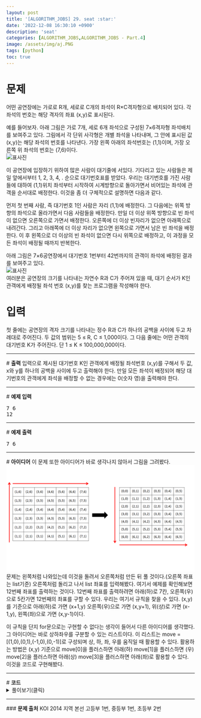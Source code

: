 ```yaml
---
layout: post
title: '[ALGORITHM_JOBS] 29. seat :star:'
date: '2022-12-08 16:30:10 +0900'
description: 'seat'
categories: [ALGORITHM_JOBS,ALGORITHM_JOBS - Part.4]
image: /assets/img/aj.PNG
tags: [python]
toc: true
---
```

# <b>문제</b>
어떤 공연장에는 가로로 R개, 세로로 C개의 좌석이 R×C격자형으로 배치되어 있다. 각 좌석의 번호는 해당 격자의 좌표 (x,y)로 표시된다.

예를 들어보자. 아래 그림은 가로 7개, 세로 6개 좌석으로 구성된 7×6격자형 좌석배치를 보여주고 있다. 그림에서 각 단위 사각형은 개별 좌석을 나타내며, 그 안에 표시된 값 (x,y)는 해당 좌석의 번호를 나타낸다. 가장 왼쪽 아래의 좌석번호는 (1,1)이며, 가장 오른쪽 위 좌석의 번호는 (7,6)이다.<br>
<img src="https://alms-problem.s3.ap-northeast-2.amazonaws.com/seat1.png" alt="표사진"><br>

이 공연장에 입장하기 위하여 많은 사람이 대기줄에 서있다. 기다리고 있는 사람들은 제일 앞에서부터 1, 2, 3, 4, . 순으로 대기번호표를 받았다. 우리는 대기번호를 가진 사람들에 대하여 (1,1)위치 좌석부터 시작하여 시계방향으로 돌아가면서 비어있는 좌석에 관객을 순서대로 배정한다. 이것을 좀 더 구체적으로 설명하면 다음과 같다.

먼저 첫 번째 사람, 즉 대기번호 1인 사람은 자리 (1,1)에 배정한다. 그 다음에는 위쪽 방향의 좌석으로 올라가면서 다음 사람들을 배정한다. 만일 더 이상 위쪽 방향으로 빈 좌석이 없으면 오른쪽으로 가면서 배정한다. 오른쪽에 더 이상 빈자리가 없으면 아래쪽으로 내려간다. 그리고 아래쪽에 더 이상 자리가 없으면 왼쪽으로 가면서 남은 빈 좌석을 배정한다. 이 후 왼쪽으로 더 이상의 빈 좌석이 없으면 다시 위쪽으로 배정하고, 이 과정을 모든 좌석이 배정될 때까지 반복한다.

아래 그림은 7×6공연장에서 대기번호 1번부터 42번까지의 관객이 좌석에 배정된 결과를 보여주고 있다.<br>
<img src="https://alms-problem.s3.ap-northeast-2.amazonaws.com/seat2.png" alt="표사진"><br>
여러분은 공연장의 크기를 나타내는 자연수 R과 C가 주어져 있을 때, 대기 순서가 K인 관객에게 배정될 좌석 번호 (x,y)를 찾는 프로그램을 작성해야 한다.
# <b>입력</b>
첫 줄에는 공연장의 격자 크기를 나타내는 정수 R과 C가 하나의 공백을 사이에 두고 차례대로 주어진다. 두 값의 범위는 5 ≤ R, C ≤ 1,000이다. 그 다음 줄에는 어떤 관객의 대기번호 K가 주어진다. 단 1 ≤ K ≤ 100,000,000이다.
<hr>
# <b>출력</b>
입력으로 제시된 대기번호 K인 관객에게 배정될 좌석번호 (x,y)를 구해서 두 값, x와 y를 하나의 공백을 사이에 두고 출력해야 한다. 만일 모든 좌석이 배정되어 해당 대기번호의 관객에게 좌석을 배정할 수 없는 경우에는 0(숫자 영)을 출력해야 한다.
<hr>
# <b>예제 입력</b><br>
<pre>
7 6
12
</pre>
<hr>
# <b>예제 출력</b><br>
<pre>
7 6
</pre>
<hr>
# <b>아이디어</b>
이 문제 또한 아이디어가 바로 생각나지 않아서 그림을 그려봤다.<br>
<span><img src="/assets/img/1/seat.png" alt="표사진"><br></span>
문제는 왼쪽처럼 나와있는데 이것을 돌려서 오른쪽처럼 만든 뒤 풀 것이다.(오른쪽 좌표는 list기준)
오른쪽처럼 돌리고 나서 list 좌표를 입력해봤다. 여기서 예제를 확인해보면 12번째 좌표를 출력하는 것이다.
12번째 좌표를 출력하려면 아래(하)로 7칸, 오른쪽(우)으로 5칸가면 12번째의 좌표를 구할 수 있다.
우리는 여기서 규칙을 찾을 수 있다.
(x,y)를 기준으로 아래(하)로 가면 (x+1,y) 오른쪽(우)으로 가면 (x,y+1), 위(상)로 가면 (x-1,y), 왼쪽(좌)으로 가면 (x,y-1)이다.<br>

이 규칙을 단지 for문으로는 구현할 수 없다는 생각이 들어서 다른 아이디어를 생각했다. 그 아이디어는 바로 상하좌우를 구분할 수 있는 리스트이다.
이 리스트는 move = [(1,0),(0,1),(-1,0),(0,-1)]로 구성되며 상, 하, 좌, 우를 움직일 때 활용할 수 있다.
활용하는 방법은 (x,y) 기준으로 move[0]을 플러스하면 아래(하) move[1]을 플러스하면 (우) move[2]을 플러스하면 아래(상) move[3]을 플러스하면 아래(좌)로 
활용할 수 있다. 이것을 코드로 구현해봤다.





<hr>
# <b>코드</b>

<details>
<summary id="summary1">풀이보기(클릭)</summary>
<div markdown="1">

~~~python
import sys
m, n = map(int, input().split())
k = int(input())

if k > m * n:
    print(0)
    sys.exit()

arr = [[0] * m for _ in range(n)]
arr[0][0] = 1
move = [(1,0),(0,1),(-1,0),(0,-1)]
change = 0
x, y = 0, 0

for i in range(2, k+1):
    while True:
        a, b = move[change]
        dx = x + a
        dy = y + b

        if n > dx >= 0 and m > dy >= 0 and arr[dx][dy] == 0:
            arr[dx][dy] = i
            x = dx
            y = dy
            break
        else:
            change = (change + 1) % 4

print(y + 1, x + 1)
~~~
</div>
</details>

<hr>
### <b>문제 출처</b>
KOI 2014 지역 본선 고등부 1번, 중등부 1번, 초등부 2번